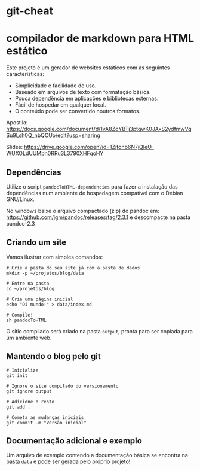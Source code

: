 # git-cheat

 compilador de markdown para HTML estático
=======================================

Este projeto é um gerador de websites estáticos com as seguintes características:

* Simplicidade e facilidade de uso.
* Baseado em arquivos de texto com formatação básica.
* Pouca dependência em aplicações e bibliotecas externas.
* Fácil de hospedar em qualquer local.
* O conteúdo pode ser convertido noutros formatos.

Apostila:
https://docs.google.com/document/d/1vA8ZdYBTj3ptqwK0JAxS2ydfmwVqSu9Lsh0Q_nbQCUo/edit?usp=sharing

Slides:
https://drive.google.com/open?id=1Zjfonb6N7jQIeO-WUXOLdUUMpn0RRu3L3790XHFqoHY

Dependências
------------

Utilize o script `pandocToHTML-dependencies` para fazer a instalação das dependências num
ambiente de hospedagem compatível com o Debian GNU/Linux.

No windows baixe o arquivo compactado (zip) do pandoc em: https://github.com/jgm/pandoc/releases/tag/2.3.1
e descompacte na pasta pandoc-2.3

Criando um site
---------------

Vamos ilustrar com simples comandos:

    # Crie a pasta do seu site já com a pasta de dados
    mkdir -p ~/projetos/blog/data

    # Entre na pasta
    cd ~/projetos/blog

    # Crie uma página inicial
    echo "Oi mundo!" > data/index.md

    # Compile!
    sh pandocToHTML

O sítio compilado será criado na pasta `output`, pronta para ser
copiada para um ambiente web.

Mantendo o blog pelo git
------------------------

    # Inicialize
    git init

    # Ignore o site compilado do versionamento
    git ignore output

    # Adicione o resto
    git add .

    # Cometa as mudanças iniciais
    git commit -m "Versão inicial"

Documentação adicional e exemplo
--------------------------------

Um arquivo de exemplo contendo a documentação básica se encontra
na pasta `data` e pode ser gerada pelo próprio projeto!
